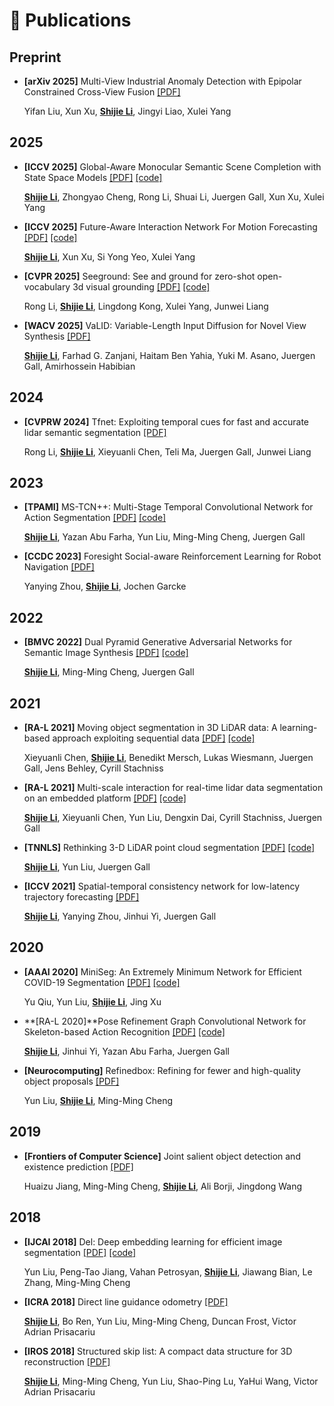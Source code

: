 <span id="publications"></span>

# 📝 Publications

## Preprint
- **[arXiv 2025]** Multi-View Industrial Anomaly Detection with Epipolar Constrained Cross-View Fusion [[PDF]](https://arxiv.org/pdf/2503.11088)  

  Yifan Liu, Xun Xu, **<u>Shijie Li</u>**, Jingyi Liao, Xulei Yang

## 2025
- **[ICCV 2025]** Global-Aware Monocular Semantic Scene Completion with State Space Models [[PDF]](https://arxiv.org/pdf/2503.06569) [[code]](https://github.com/sj-li/GA-MonoSSC)  

  **<u>Shijie Li</u>**, Zhongyao Cheng, Rong Li, Shuai Li, Juergen Gall, Xun Xu, Xulei Yang

- **[ICCV 2025]** Future-Aware Interaction Network For Motion Forecasting [[PDF]](https://arxiv.org/pdf/2503.06565) [[code]](https://github.com/sj-li/FINet)  

  **<u>Shijie Li</u>**, Xun Xu, Si Yong Yeo, Xulei Yang

- **[CVPR 2025]** Seeground: See and ground for zero-shot open-vocabulary 3d visual grounding [[PDF]](https://arxiv.org/pdf/2412.04383)  [[code]](https://github.com/iris0329/SeeGround)  

  Rong Li, **<u>Shijie Li</u>**, Lingdong Kong, Xulei Yang, Junwei Liang

- **[WACV 2025]** VaLID: Variable-Length Input Diffusion for Novel View Synthesis [[PDF]](https://arxiv.org/pdf/2312.08892)    

  **<u>Shijie Li</u>**, Farhad G. Zanjani, Haitam Ben Yahia, Yuki M. Asano, Juergen Gall, Amirhossein Habibian

## 2024


- **[CVPRW 2024]** Tfnet: Exploiting temporal cues for fast and accurate lidar semantic segmentation [[PDF]](https://arxiv.org/pdf/2309.07849)  
  
  Rong Li, **<u>Shijie Li</u>**, Xieyuanli Chen, Teli Ma, Juergen Gall, Junwei Liang

## 2023


- **[TPAMI]** MS-TCN++: Multi-Stage Temporal Convolutional Network for Action Segmentation [[PDF]](https://arxiv.org/pdf/2006.09220) [[code]](https://github.com/sj-li/MS-TCN2)
  
  **<u>Shijie Li</u>**, Yazan Abu Farha, Yun Liu, Ming-Ming Cheng, Juergen Gall

- **[CCDC 2023]** Foresight Social-aware Reinforcement Learning for Robot Navigation [[PDF]](https://arxiv.org/pdf/2105.13409)  
  
  Yanying Zhou, **<u>Shijie Li</u>**, Jochen Garcke

## 2022
- **[BMVC 2022]** Dual Pyramid Generative Adversarial Networks for Semantic Image Synthesis [[PDF]](https://arxiv.org/pdf/2210.04085) [[code]](https://github.com/sj-li/DP_GAN) 
  
  **<u>Shijie Li</u>**, Ming-Ming Cheng, Juergen Gall

## 2021
- **[RA-L 2021]** Moving object segmentation in 3D LiDAR data: A learning-based approach exploiting sequential data [[PDF]](https://arxiv.org/pdf/2105.08971)  [[code]](https://github.com/PRBonn/LiDAR-MOS)
  
  Xieyuanli Chen, **<u>Shijie Li</u>**, Benedikt Mersch, Lukas Wiesmann, Juergen Gall, Jens Behley, Cyrill Stachniss

- **[RA-L 2021]** Multi-scale interaction for real-time lidar data segmentation on an embedded platform [[PDF]](https://arxiv.org/pdf/2008.09162) [[code]](https://github.com/sj-li/MINet)
  
  **<u>Shijie Li</u>**, Xieyuanli Chen, Yun Liu, Dengxin Dai, Cyrill Stachniss, Juergen Gall

- **[TNNLS]** Rethinking 3-D LiDAR point cloud segmentation [[PDF]](https://arxiv.org/pdf/2008.03928) [[code]](https://github.com/sj-li/UnpNet)
  
  **<u>Shijie Li</u>**, Yun Liu, Juergen Gall

- **[ICCV 2021]** Spatial-temporal consistency network for low-latency trajectory forecasting [[PDF]](https://openaccess.thecvf.com/content/ICCV2021/papers/Li_Spatial-Temporal_Consistency_Network_for_Low-Latency_Trajectory_Forecasting_ICCV_2021_paper.pdf)  
  
  **<u>Shijie Li</u>**, Yanying Zhou, Jinhui Yi, Juergen Gall

## 2020
- **[AAAI 2020]** MiniSeg: An Extremely Minimum Network for Efficient COVID-19 Segmentation [[PDF]](https://arxiv.org/pdf/2004.09750) [[code]](https://github.com/yun-liu/MiniSeg) 
  
  Yu Qiu, Yun Liu, **<u>Shijie Li</u>**, Jing Xu

- **[RA-L 2020]**Pose Refinement Graph Convolutional Network for Skeleton-based Action Recognition [[PDF]](https://arxiv.org/pdf/2010.07367)  [[code]](https://github.com/sj-li/PR-GCN)
  
  **<u>Shijie Li</u>**, Jinhui Yi, Yazan Abu Farha, Juergen Gall

- **[Neurocomputing]** Refinedbox: Refining for fewer and high-quality object proposals [[PDF]](https://mftp.mmcheng.net/Papers/20NeucomRefinedBoxes.pdf)  
  
  Yun Liu, **<u>Shijie Li</u>**, Ming-Ming Cheng

## 2019
- **[Frontiers of Computer Science]** Joint salient object detection and existence prediction [[PDF]](https://mftp.mmcheng.net/Papers/JointSalExist.pdf)  
  
  Huaizu Jiang, Ming-Ming Cheng, **<u>Shijie Li</u>**, Ali Borji, Jingdong Wang

## 2018
- **[IJCAI 2018]** Del: Deep embedding learning for efficient image segmentation [[PDF]](https://www.ijcai.org/proceedings/2018/0120.pdf)  [[code]](https://github.com/yun-liu/DEL)
  
  Yun Liu, Peng-Tao Jiang, Vahan Petrosyan, **<u>Shijie Li</u>**, Jiawang Bian, Le Zhang, Ming-Ming Cheng

- **[ICRA 2018]** Direct line guidance odometry [[PDF]](https://www.robots.ox.ac.uk/~lav/Papers/li_etal_icra2018/li_etal_icra2018.pdf)  
  
  **<u>Shijie Li</u>**, Bo Ren, Yun Liu, Ming-Ming Cheng, Duncan Frost, Victor Adrian Prisacariu

- **[IROS 2018]** Structured skip list: A compact data structure for 3D reconstruction [[PDF]](https://ora.ox.ac.uk/objects/uuid:75d46621-7ccd-486b-808a-1b772a39b164/files/m6e5ebcdc74b5c966cf2d4c94bcc179f0)  
  
  **<u>Shijie Li</u>**, Ming-Ming Cheng, Yun Liu, Shao-Ping Lu, YaHui Wang, Victor Adrian Prisacariu
